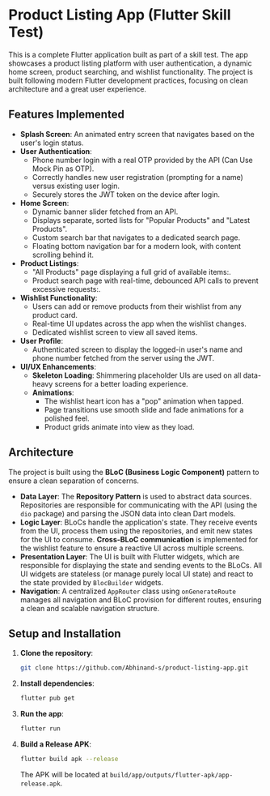 # Product Listing App (Flutter Skill Test)

This is a complete Flutter application built as part of a skill test. The app showcases a product listing platform with user authentication, a dynamic home screen, product searching, and wishlist functionality. The project is built following modern Flutter development practices, focusing on clean architecture and a great user experience.

## Features Implemented

-   **Splash Screen**: An animated entry screen that navigates based on the user's login status.
-   **User Authentication**:
    -   Phone number login with a real OTP provided by the API (Can Use Mock Pin as OTP).
    -   Correctly handles new user registration (prompting for a name) versus existing user login.
    -   Securely stores the JWT token on the device after login.
-   **Home Screen**:
    -   Dynamic banner slider fetched from an API.
    -   Displays separate, sorted lists for "Popular Products" and "Latest Products".
    -   Custom search bar that navigates to a dedicated search page.
    -   Floating bottom navigation bar for a modern look, with content scrolling behind it.
-   **Product Listings**:
    -   "All Products" page displaying a full grid of available items:.
    -   Product search page with real-time, debounced API calls to prevent excessive requests:.
-   **Wishlist Functionality**:
    -   Users can add or remove products from their wishlist from any product card.
    -   Real-time UI updates across the app when the wishlist changes.
    -   Dedicated wishlist screen to view all saved items.
-   **User Profile**:
    -   Authenticated screen to display the logged-in user's name and phone number fetched from the server using the JWT.
-   **UI/UX Enhancements**:
    -   **Skeleton Loading**: Shimmering placeholder UIs are used on all data-heavy screens for a better loading experience.
    -   **Animations**:
        -   The wishlist heart icon has a "pop" animation when tapped.
        -   Page transitions use smooth slide and fade animations for a polished feel.
        -   Product grids animate into view as they load.

## Architecture

The project is built using the **BLoC (Business Logic Component)** pattern to ensure a clean separation of concerns.

-   **Data Layer**: The **Repository Pattern** is used to abstract data sources. Repositories are responsible for communicating with the API (using the `dio` package) and parsing the JSON data into clean Dart models.
-   **Logic Layer**: BLoCs handle the application's state. They receive events from the UI, process them using the repositories, and emit new states for the UI to consume. **Cross-BLoC communication** is implemented for the wishlist feature to ensure a reactive UI across multiple screens.
-   **Presentation Layer**: The UI is built with Flutter widgets, which are responsible for displaying the state and sending events to the BLoCs. All UI widgets are stateless (or manage purely local UI state) and react to the state provided by `BlocBuilder` widgets.
-   **Navigation**: A centralized `AppRouter` class using `onGenerateRoute` manages all navigation and BLoC provision for different routes, ensuring a clean and scalable navigation structure.

## Setup and Installation

1.  **Clone the repository**:
    ```sh
    git clone https://github.com/Abhinand-s/product-listing-app.git
    ```
2.  **Install dependencies**:
    ```sh
    flutter pub get
    ```
3.  **Run the app**:
    ```sh
    flutter run
    ```
4.  **Build a Release APK**:
    ```sh
    flutter build apk --release
    ```
    The APK will be located at `build/app/outputs/flutter-apk/app-release.apk`.
